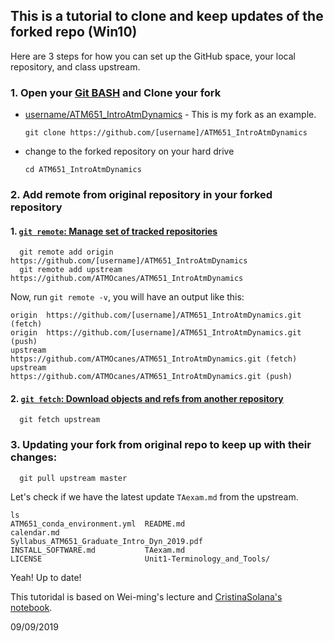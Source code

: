## This is a tutorial to clone and keep updates of the forked repo (Win10)
Here are 3 steps for how you can set up the GitHub space, your local repository, and class upstream.

### 1. Open your [Git BASH](https://gitforwindows.org/) and Clone your fork 
- [username/ATM651_IntroAtmDynamics](https://github.com/kathy9980/ATM651_IntroAtmDynamics) - This is my fork as an example.

  `git clone https://github.com/[username]/ATM651_IntroAtmDynamics`
- change to the forked repository on your hard drive
  
  `cd ATM651_IntroAtmDynamics`
  
### 2. Add remote from original repository in your forked repository
  #### 1. [`git remote`: Manage set of tracked repositories](https://git-scm.com/docs/git-remote)
```
  git remote add origin https://github.com/[username]/ATM651_IntroAtmDynamics   
  git remote add upstream https://github.com/ATMOcanes/ATM651_IntroAtmDynamics
```
Now, run `git remote -v`, you will have an output like this:
```
origin  https://github.com/[username]/ATM651_IntroAtmDynamics.git (fetch)
origin  https://github.com/[username]/ATM651_IntroAtmDynamics.git (push)
upstream        https://github.com/ATMOcanes/ATM651_IntroAtmDynamics.git (fetch)
upstream        https://github.com/ATMOcanes/ATM651_IntroAtmDynamics.git (push)
```
  #### 2. [`git fetch`: Download objects and refs from another repository](https://git-scm.com/docs/git-fetch)
```
  git fetch upstream
``` 
### 3. Updating your fork from original repo to keep up with their changes:
```
  git pull upstream master
```
Let's check if we have the latest update `TAexam.md` from the upstream.
```
ls
ATM651_conda_environment.yml  README.md
calendar.md                   Syllabus_ATM651_Graduate_Intro_Dyn_2019.pdf
INSTALL_SOFTWARE.md           TAexam.md
LICENSE                       Unit1-Terminology_and_Tools/
```
Yeah! Up to date!

This tutoridal is based on Wei-ming's lecture and [CristinaSolana's notebook](https://gist.github.com/CristinaSolana/1885435#file-gistfile1-md).

09/09/2019
